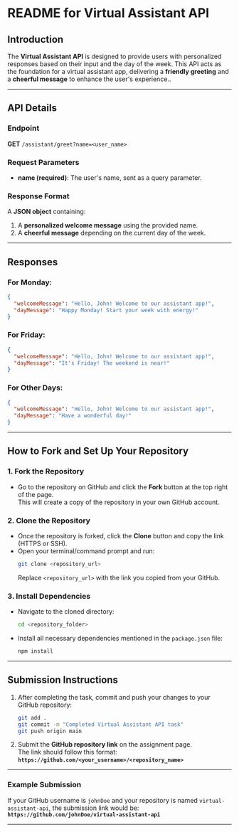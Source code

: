 # **README for Virtual Assistant API**

## **Introduction**
The **Virtual Assistant API** is designed to provide users with personalized responses based on their input and the day of the week. This API acts as the foundation for a virtual assistant app, delivering a **friendly greeting** and a **cheerful message** to enhance the user's experience..

---

## **API Details**

### **Endpoint**
**GET** `/assistant/greet?name=<user_name>`

### **Request Parameters**
- **name (required)**: The user's name, sent as a query parameter.

### **Response Format**
A **JSON object** containing:
1. A **personalized welcome message** using the provided name.
2. A **cheerful message** depending on the current day of the week.

---

## **Responses**

### **For Monday:**
```json
{
  "welcomeMessage": "Hello, John! Welcome to our assistant app!",
  "dayMessage": "Happy Monday! Start your week with energy!"
}
```

### **For Friday:**
```json
{
  "welcomeMessage": "Hello, John! Welcome to our assistant app!",
  "dayMessage": "It's Friday! The weekend is near!"
}
```

### **For Other Days:**
```json
{
  "welcomeMessage": "Hello, John! Welcome to our assistant app!",
  "dayMessage": "Have a wonderful day!"
}
```

---

## **How to Fork and Set Up Your Repository**

### **1. Fork the Repository**
- Go to the repository on GitHub and click the **Fork** button at the top right of the page.  
  This will create a copy of the repository in your own GitHub account.

### **2. Clone the Repository**
- Once the repository is forked, click the **Clone** button and copy the link (HTTPS or SSH).
- Open your terminal/command prompt and run:
  ```bash
  git clone <repository_url>
  ```
  Replace `<repository_url>` with the link you copied from your GitHub.

### **3. Install Dependencies**
- Navigate to the cloned directory:
  ```bash
  cd <repository_folder>
  ```
- Install all necessary dependencies mentioned in the `package.json` file:
  ```bash
  npm install
  ```

---

## **Submission Instructions**
1. After completing the task, commit and push your changes to your GitHub repository:
   ```bash
   git add .
   git commit -m "Completed Virtual Assistant API task"
   git push origin main
   ```
2. Submit the **GitHub repository link** on the assignment page.  
   The link should follow this format:  
   **`https://github.com/<your_username>/<repository_name>`**

---

### **Example Submission**
If your GitHub username is `johnDoe` and your repository is named `virtual-assistant-api`, the submission link would be:  
**`https://github.com/johnDoe/virtual-assistant-api`**

---

